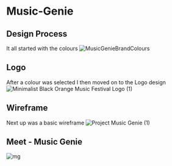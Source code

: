 # Music-Genie

## Design Process
It all started with the colours 
![MusicGenieBrandColours](https://user-images.githubusercontent.com/55624526/218804685-41f80646-842f-4a29-80f1-e1d9c7b2d4cd.png)

## Logo
After a colour was selected I then moved on to the Logo design 
![Minimalist Black Orange Music Festival Logo (1)](https://user-images.githubusercontent.com/55624526/218803621-f6350a49-fe07-4a0d-b9be-e3ccffe53b42.png)

## Wireframe
Next up was a basic wireframe 
![Project Music Genie (1)](https://user-images.githubusercontent.com/55624526/218803559-51ab4162-2786-434b-b9a0-86e0285e9a2d.png)

## Meet - Music Genie
![mg](https://user-images.githubusercontent.com/55624526/218804974-141e32aa-d2ac-4949-a5ed-f39cc3f975ac.png)
